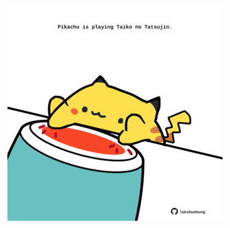 <!-- built at 22/07/2022, 03:35:15 UTC -->
<p align="center">
  <img width="500" height="500" src="./ReadmeImage.svg">
</p>
